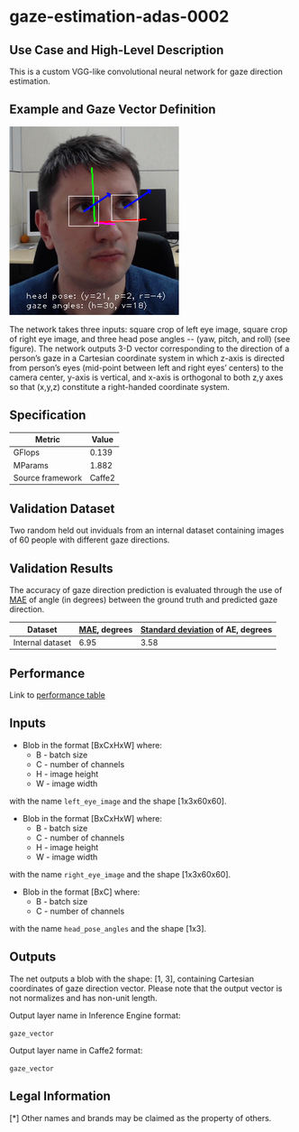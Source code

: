 # gaze-estimation-adas-0002

## Use Case and High-Level Description

This is a custom VGG-like convolutional neural network for gaze direction estimation.


## Example and Gaze Vector Definition

![](./ill_for_gaze.png)

The network takes three inputs: square crop of left eye image, square crop of right eye image, and three head pose angles -- (yaw, pitch, and roll) (see figure). The network outputs 3-D vector corresponding to the direction of a person’s gaze in a Cartesian coordinate system in which z-axis is directed from person’s eyes (mid-point between left and right eyes’ centers) to the camera center, y-axis is vertical, and x-axis is orthogonal to both z,y axes so that (x,y,z) constitute a right-handed coordinate system. 

## Specification

| Metric                | Value                                       |
|-----------------------|---------------------------------------------|
| GFlops                | 0.139                                       |
| MParams               | 1.882                                       |
| Source framework      | Caffe2                                      |


## Validation Dataset

Two random held out inviduals from an internal dataset containing images of 60 people with different gaze directions.

## Validation Results

The accuracy of gaze direction prediction is evaluated through the use of [MAE](https://en.wikipedia.org/wiki/Mean_absolute_error) of angle (in degrees) between the ground truth and predicted gaze direction.

| Dataset | [MAE](https://en.wikipedia.org/wiki/Mean_absolute_error), degrees | [Standard deviation](https://en.wikipedia.org/wiki/Standard_deviation) of AE, degrees |
| - | - | - |
| Internal dataset | 6.95 | 3.58 |


## Performance
Link to [performance table](https://software.intel.com/en-us/openvino-toolkit/benchmarks)

## Inputs

* Blob in the format [BxCxHxW]
   where:
   * B - batch size
   * C - number of channels
   * H - image height
   * W - image width

with the name `left_eye_image` and the shape [1x3x60x60].

* Blob in the format [BxCxHxW]
   where:
   * B - batch size
   * C - number of channels
   * H - image height
   * W - image width

with the name `right_eye_image` and the shape [1x3x60x60].

* Blob in the format [BxC]
   where:
   * B - batch size
   * C - number of channels

with the name `head_pose_angles` and the shape [1x3].


## Outputs

The net outputs a blob with the shape: [1, 3], containing Cartesian coordinates of gaze direction vector. Please note that the output vector is not normalizes and has non-unit length.

Output layer name in Inference Engine format:

`gaze_vector`

Output layer name in Caffe2 format:

`gaze_vector`


## Legal Information
[*] Other names and brands may be claimed as the property of others.
